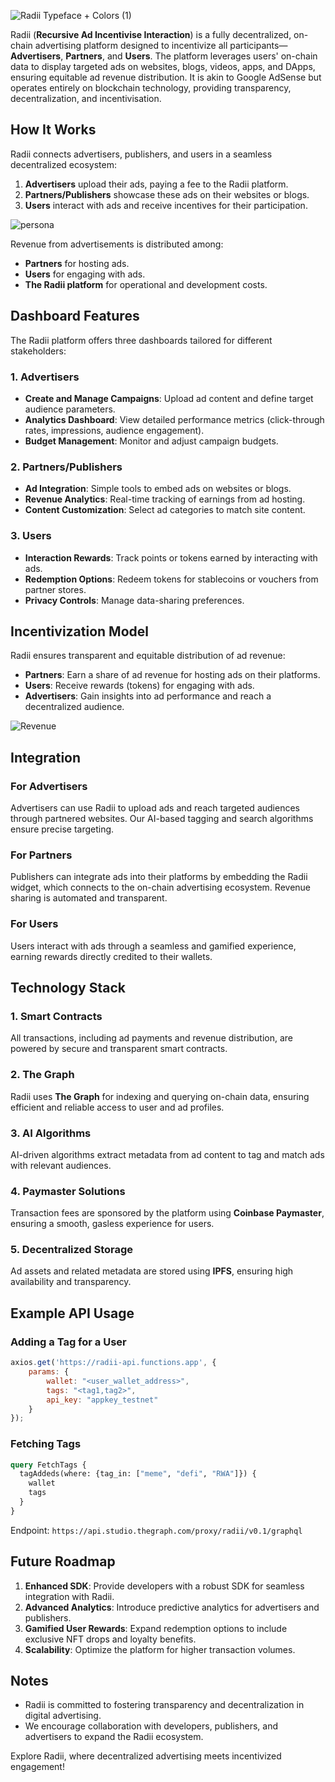 
![Radii Typeface + Colors (1)](https://github.com/user-attachments/assets/aa0275b6-7546-453d-b154-97bd363af911)


Radii (**Recursive Ad Incentivise Interaction**) is a fully decentralized, on-chain advertising platform designed to incentivize all participants—**Advertisers**, **Partners**, and **Users**. The platform leverages users' on-chain data to display targeted ads on websites, blogs, videos, apps, and DApps, ensuring equitable ad revenue distribution. It is akin to Google AdSense but operates entirely on blockchain technology, providing transparency, decentralization, and incentivisation.  

## How It Works  

Radii connects advertisers, publishers, and users in a seamless decentralized ecosystem:  
1. **Advertisers** upload their ads, paying a fee to the Radii platform.  
2. **Partners/Publishers** showcase these ads on their websites or blogs.  
3. **Users** interact with ads and receive incentives for their participation.

![persona](https://github.com/user-attachments/assets/305a3354-d393-4b73-ac7e-013e5b8df494)

Revenue from advertisements is distributed among:  
- **Partners** for hosting ads.  
- **Users** for engaging with ads.  
- **The Radii platform** for operational and development costs.  

## Dashboard Features  

The Radii platform offers three dashboards tailored for different stakeholders:  

### 1. **Advertisers**  
- **Create and Manage Campaigns**: Upload ad content and define target audience parameters.  
- **Analytics Dashboard**: View detailed performance metrics (click-through rates, impressions, audience engagement).  
- **Budget Management**: Monitor and adjust campaign budgets.  

### 2. **Partners/Publishers**  
- **Ad Integration**: Simple tools to embed ads on websites or blogs.  
- **Revenue Analytics**: Real-time tracking of earnings from ad hosting.  
- **Content Customization**: Select ad categories to match site content.  

### 3. **Users**  
- **Interaction Rewards**: Track points or tokens earned by interacting with ads.  
- **Redemption Options**: Redeem tokens for stablecoins or vouchers from partner stores.  
- **Privacy Controls**: Manage data-sharing preferences.  

## Incentivization Model  

Radii ensures transparent and equitable distribution of ad revenue:  
- **Partners**: Earn a share of ad revenue for hosting ads on their platforms.  
- **Users**: Receive rewards (tokens) for engaging with ads.  
- **Advertisers**: Gain insights into ad performance and reach a decentralized audience.  

![Revenue](https://github.com/user-attachments/assets/83054e7e-aa3d-47c2-8b0a-b30258dac8ed)

## Integration  

### **For Advertisers**  
Advertisers can use Radii to upload ads and reach targeted audiences through partnered websites. Our AI-based tagging and search algorithms ensure precise targeting.  

### **For Partners**  
Publishers can integrate ads into their platforms by embedding the Radii widget, which connects to the on-chain advertising ecosystem. Revenue sharing is automated and transparent.  

### **For Users**  
Users interact with ads through a seamless and gamified experience, earning rewards directly credited to their wallets.  

## Technology Stack  

### **1. Smart Contracts**  
All transactions, including ad payments and revenue distribution, are powered by secure and transparent smart contracts.  

### **2. The Graph**  
Radii uses **The Graph** for indexing and querying on-chain data, ensuring efficient and reliable access to user and ad profiles.  

### **3. AI Algorithms**  
AI-driven algorithms extract metadata from ad content to tag and match ads with relevant audiences.  

### **4. Paymaster Solutions**  
Transaction fees are sponsored by the platform using **Coinbase Paymaster**, ensuring a smooth, gasless experience for users.  

### **5. Decentralized Storage**  
Ad assets and related metadata are stored using **IPFS**, ensuring high availability and transparency.  

## Example API Usage  

### **Adding a Tag for a User**  

```javascript
axios.get('https://radii-api.functions.app', {
    params: {
        wallet: "<user_wallet_address>",
        tags: "<tag1,tag2>",
        api_key: "appkey_testnet"
    }
});
```  

### **Fetching Tags**  

```graphql
query FetchTags {
  tagAddeds(where: {tag_in: ["meme", "defi", "RWA"]}) {
    wallet
    tags
  }
}
```  

Endpoint: `https://api.studio.thegraph.com/proxy/radii/v0.1/graphql`  

## Future Roadmap  

1. **Enhanced SDK**: Provide developers with a robust SDK for seamless integration with Radii.  
2. **Advanced Analytics**: Introduce predictive analytics for advertisers and publishers.  
3. **Gamified User Rewards**: Expand redemption options to include exclusive NFT drops and loyalty benefits.  
4. **Scalability**: Optimize the platform for higher transaction volumes.  

## Notes  

- Radii is committed to fostering transparency and decentralization in digital advertising.  
- We encourage collaboration with developers, publishers, and advertisers to expand the Radii ecosystem.  

Explore Radii, where decentralized advertising meets incentivized engagement!  
